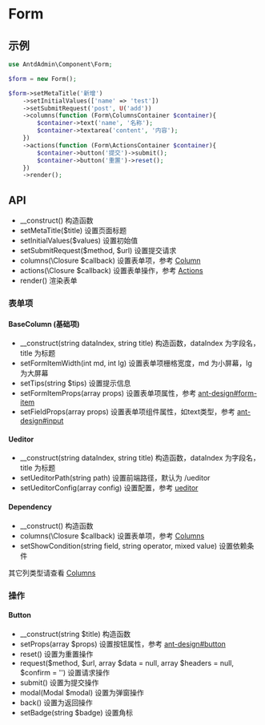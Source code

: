 # Form

## 示例

```php
use AntdAdmin\Component\Form;

$form = new Form();

$form->setMetaTitle('新增')
    ->setInitialValues(['name' => 'test'])
    ->setSubmitRequest('post', U('add'))
    ->columns(function (Form\ColumnsContainer $container){
        $container->text('name', '名称');
        $container->textarea('content', '内容');
    })
    ->actions(function (Form\ActionsContainer $container){
        $container->button('提交')->submit();
        $container->button('重置')->reset();
    })
    ->render();
```

## API

* __construct() 构造函数
* setMetaTitle($title) 设置页面标题
* setInitialValues($values) 设置初始值
* setSubmitRequest(\$method, \$url) 设置提交请求
* columns(\Closure $callback) 设置表单项，参考 [Column](#表单项)
* actions(\Closure $callback) 设置表单操作，参考 [Actions](#操作)
* render() 渲染表单

### 表单项

#### BaseColumn (基础项)

* __construct(string dataIndex, string title) 构造函数，dataIndex 为字段名，title 为标题
* setFormItemWidth(int md, int lg) 设置表单项栅格宽度，md 为小屏幕，lg 为大屏幕
* setTips(string $tips) 设置提示信息
* setFormItemProps(array props)
  设置表单项属性，参考 [ant-design#form-item](https://ant.design/components/form-cn/#formitem)
* setFieldProps(array props)
  设置表单项组件属性，如text类型，参考 [ant-design#input](https://ant.design/components/input-cn/#api)

#### Ueditor

* __construct(string dataIndex, string title) 构造函数，dataIndex 为字段名，title 为标题
* setUeditorPath(string path) 设置前端路径，默认为 /ueditor
* setUeditorConfig(array config) 设置配置，参考 [ueditor](https://github.com/fex-team/ueditor)

#### Dependency

* __construct() 构造函数
* columns(\Closure $callback) 设置表单项，参考 [Columns](#表单项)
* setShowCondition(string field, string operator, mixed value) 设置依赖条件

其它列类型请查看 [Columns](./Columns.md)

### 操作

#### Button

* __construct(string $title) 构造函数
* setProps(array $props) 设置按钮属性，参考 [ant-design#button](https://ant.design/components/button-cn/#API)
* reset() 设置为重置操作
* request(\$method, \$url, array \$data = null, array \$headers = null, \$confirm = '') 设置请求操作
* submit() 设置为提交操作
* modal(Modal $modal) 设置为弹窗操作
* back() 设置为返回操作
* setBadge(string $badge) 设置角标